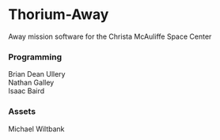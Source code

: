 # Thorium-Away

Away mission software for the Christa McAuliffe Space Center

### Programming

Brian Dean Ullery<br>
Nathan Galley<br>
Isaac Baird

### Assets

Michael Wiltbank
